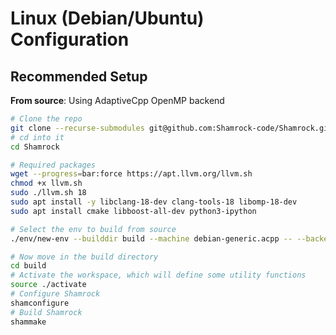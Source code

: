 # Linux (Debian/Ubuntu) Configuration

## Recommended Setup

**From source**: Using AdaptiveCpp OpenMP backend

```bash
# Clone the repo
git clone --recurse-submodules git@github.com:Shamrock-code/Shamrock.git
# cd into it
cd Shamrock

# Required packages
wget --progress=bar:force https://apt.llvm.org/llvm.sh
chmod +x llvm.sh
sudo ./llvm.sh 18
sudo apt install -y libclang-18-dev clang-tools-18 libomp-18-dev
sudo apt install cmake libboost-all-dev python3-ipython

# Select the env to build from source
./env/new-env --builddir build --machine debian-generic.acpp -- --backend omp

# Now move in the build directory
cd build
# Activate the workspace, which will define some utility functions
source ./activate
# Configure Shamrock
shamconfigure
# Build Shamrock
shammake
```
